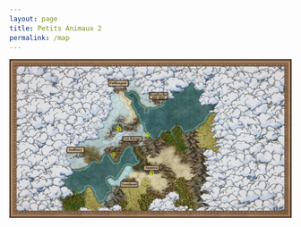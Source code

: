 ```yaml
---
layout: page
title: Petits Animaux 2
permalink: /map
---
```


<img src="/images/pa-carte1.png" alt="Bonjour">
